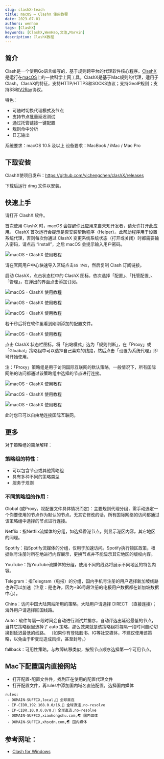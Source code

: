 ```yaml
---
slug: clashX-teach
title: macOS – ClashX 使用教程
date: 2023-07-01
authors: wenhao
tags: [ClashX]
keywords: [ClashX,WenHao,文浩,Marvin]
description: ClashX教程
---
```


## 简介

Clash是一个使用Go语言编写的，基于规则跨平台的代理软件核心程序。[ClashX](https://uzbox.com/tag/clashx)是运行在[macOS](https://uzbox.com/tag/macos)上的一款科学上网工具。ClashX是基于Mac规则的代理，适用于Clash。ClashX的特征，支持HTTP/HTTPS和SOCKS协议；支持GeoIP规则；支持SS和[V2Ray](https://uzbox.com/tag/v2ray)协议。

<!-- truncate -->

特色：

- 可随时切换代理模式及节点
- 支持节点批量延迟测试
- 通过托管链接一键配置
- 规则命中分析
- 日志输出

系统要求：macOS 10.5 及以上
设备要求：MacBook / iMac / Mac Pro

## 下载安装

ClashX使项目发布：https://github.com/yichengchen/clashX/releases

下载后运行 dmg 文件以安装。

## 快速上手

请打开 ClashX 软件。

首次使用 ClashX 时，macOS 会提醒你此应用来自未知开发者，请允许打开此应用。
ClashX 首次运行会提示是否安装帮助程序（Helper）。此帮助程序用于设置系统代理，否则每次你通过 ClashX 变更系统系统状态（打开或关闭）时都需要输入密码，请点击 “Install”，之后 macOS 会提示输入用户密码。

![macOS - ClashX 使用教程](https://img.fuwenhao.club/blog/1611274239.jpg)

请在官网用户中心快速导入区域点击`SS 协议`，然后复制 Clash 订阅链接。

启动 ClashX，点击状态栏中的 ClashX 图标，依次选择「配置」、「托管配置」、「管理」，在弹出的界面点击添加订阅。

![macOS - ClashX 使用教程](https://img.fuwenhao.club/blog/1611274240.jpg)

![macOS - ClashX 使用教程](https://img.fuwenhao.club/blog/1611274241.jpg)

![macOS - ClashX 使用教程](https://img.fuwenhao.club/blog/1611274242.jpg)

若干秒后将在软件里看到刚刚添加的配置文件。

![macOS - ClashX 使用教程](https://img.fuwenhao.club/blog/1611274243.jpg)

点击 ClashX 状态栏图标，将「出站模式」选为「规则判断」，在「Proxy」或「Gloabal」策略组中可以选择自己喜欢的线路，然后点击「设置为系统代理」即可开始使用。

注：「Proxy」策略组是用于访问国际互联网的默认策略，一般情况下，所有国际网络的访问都通过该策略组中选择的节点进行连接。

![macOS - ClashX 使用教程](https://img.fuwenhao.club/blog/1611274244.png)

![macOS - ClashX 使用教程](https://img.fuwenhao.club/blog/1611274245.jpg)

![macOS - ClashX 使用教程](https://uzbox.com/wp-content/uploads/2021/01/1611274246.jpg)

此时您已可以自由地连接国际互联网。

## 更多

对于策略组的简单解释：

### 策略组的特性：

- 可以包含节点或其他策略组
- 具有多种不同的策略类型
- 服务于规则

### 不同策略组的作用：

Global (或Proxy，视配置文件具体情况而定)：主要规则代理分组，需手动选定一个你要使用的节点作为默认的节点。无其它修改的话，所有国际网络的访问都通过该策略组中选择的节点进行连接。

Netflix：指Netflix流媒体的分组，如选择香港节点，则显示港区内容。其它地区的同理。

Spotify：指Spotify流媒体的分组，仅用于加速访问。Spotify执行锁区政策，根据账号注册时所在地进行内容展示，更换节点并不能显示其它地区的版权内容。

YouTube：指YouTube流媒体的分组，使用不同的线路将展示不同地区的特色内容。

Telegram：指Telegram（电报）的分组，国内手机号注册的用户选择新加坡线路也许可以加速（注意：是也许。因为+86号段注册的电报用户数据都在新加坡数据中心）。

China：访问中国大陆网站所用的策略。大陆用户请选择 DIRECT （直接连接）；海外用户请选择回国线路。

Auto：软件每隔一段时间会自动进行测试并排序，自动评选出延迟最低的节点，当其它策略组里选择了 auto 策略，那么效果就是该策略组将每隔一段时间自动切换到延迟最低的线路。
（如果你有登陆脸书、IG等社交媒体，不建议使用该策略，以免由于IP变动造成风控，甚至封号。）

fallback：可用性策略。与故障转移类似，按照节点顺序选择第一个可用节点。

## Mac下配置国内直接网站

- 打开配置-配置文件件，找到正在使用的配置代理文件
- 打开配置文件，再rules中添加国内域名直链配置，选择国内媒体
````shell
rules:
 - DOMAIN-SUFFIX,local,🎯 全球直连
 - IP-CIDR,192.168.0.0/16,🎯 全球直连,no-resolve
 - IP-CIDR,10.0.0.0/8,🎯 全球直连,no-resolve
 - DOMAIN-SUFFIX,xiaohongshu.com,🌏 国内媒体
 - DOMAIN-SUFFIX,xhscdn.com,🌏 国内媒体

````



## 参考网址：

- [Clash for Windows](https://docs.cfw.lbyczf.com/)